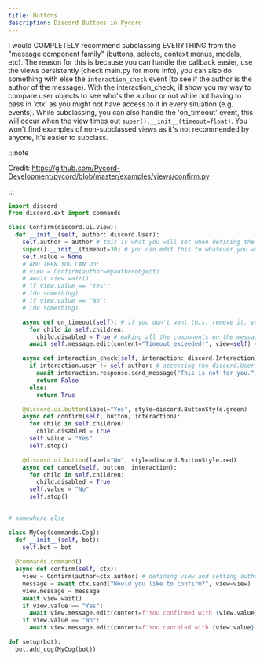 ```yaml
---
title: Buttons
description: Discord Buttons in Pycord
---
```


I would COMPLETELY recommend subclassing EVERYTHING from the "message component family" (buttons, selects, context menus, modals, etc). The reason for this is because you can handle the callback easier, use the views persistently (check main.py for more info), you can also do something with else the `interaction_check` event (to see if the author is the author of the message). With the interaction_check, ill show you my way to compare user objects to see who's the author or not while not having to pass in 'ctx' as you might not have access to it in every situation (e.g. events). While subclassing, you can also handle the 'on_timeout' event, this will occur when the view times out `super().__init__(timeout=float)`. You won't find examples of non-subclassed views as it's not recommended by anyone, it's easier to subclass.


:::note

Credit: https://github.com/Pycord-Development/pycord/blob/master/examples/views/confirm.py

:::


```py
import discord
from discord.ext import commands

class Confirm(discord.ui.View):
  def __init__(self, author: discord.User):
    self.author = author # this is what you will set when defining the view in your other code: this user object that is the person that invoked the command or event and that person will be the only one confirming/canceling
    super().__init__(timeout=30) # you can edit this to whatever you want in SECONDS
    self.value = None
    # AND THEN YOU CAN DO:
    # view = Confirm(author=myauthorobject)
    # await view.wait()
    # if view.value == "Yes":
    # (do something)
    # if view.value == "No":
    # (do something)

    async def on_timeout(self): # if you don't want this, remove it. you will need to do `view.message = myMessageObject` after doing view = Confirm(author=myauthorobject)
      for child in self.children:
        child.disabled = True # making all the components on the message disabled
      await self.message.edit(content="Timeout exceeded!", view=self) # if you want, you can pass in 'embed=None' to make sure that the message edits itself with no embed.

    async def interaction_check(self, interaction: discord.Interaction) -> bool: # you have to retuen this as a bool object or it wont work
      if interaction.user != self.author: # accessing the discord.User object we set earlier
        await interaction.response.send_message("This is not for you.", ephemeral=True)
        return False
      else:
        return True

    @discord.ui.button(label="Yes", style=discord.ButtonStyle.green)
    async def confirm(self, button, interaction):
      for child in self.children:
        child.disabled = True
      self.value = "Yes"
      self.stop()

    @discord.ui.button(label="No", style=discord.ButtonStyle.red)
    async def cancel(self, button, interaction):
      for child in self.children:
        child.disabled = True
      self.value = "No"
      self.stop()
    

# somewhere else

class MyCog(commands.Cog):
  def __init__(self, bot):
    self.bot = bot
  
  @commands.command()
  async def confirm(self, ctx):
    view = Confirm(author=ctx.author) # defining view and setting author
    message = await ctx.send("Would you like to confirm?", view=view)
    view.message = message
    await view.wait()
    if view.value == "Yes":
      await view.message.edit(content=f"You confirmed with {view.value}!", view=view) # we edit view to view because the buttons have been disabled in the class when the user clicks a button
    if view.value == "No":
      await view.message.edit(content=f"You canceled with {view.value}!", view=view)

def setup(bot):
  bot.add_cog(MyCog(bot))

```
